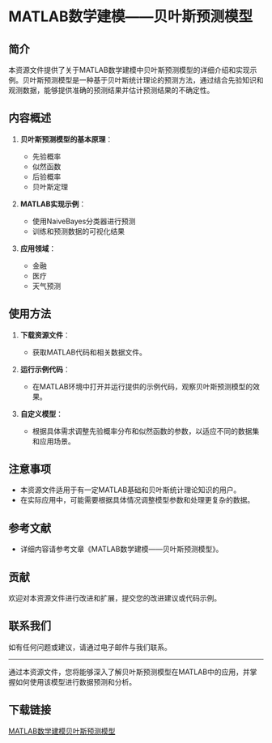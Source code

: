 # MATLAB数学建模——贝叶斯预测模型

## 简介
本资源文件提供了关于MATLAB数学建模中贝叶斯预测模型的详细介绍和实现示例。贝叶斯预测模型是一种基于贝叶斯统计理论的预测方法，通过结合先验知识和观测数据，能够提供准确的预测结果并估计预测结果的不确定性。

## 内容概述
1. **贝叶斯预测模型的基本原理**：
   - 先验概率
   - 似然函数
   - 后验概率
   - 贝叶斯定理

2. **MATLAB实现示例**：
   - 使用NaiveBayes分类器进行预测
   - 训练和预测数据的可视化结果

3. **应用领域**：
   - 金融
   - 医疗
   - 天气预测

## 使用方法
1. **下载资源文件**：
   - 获取MATLAB代码和相关数据文件。

2. **运行示例代码**：
   - 在MATLAB环境中打开并运行提供的示例代码，观察贝叶斯预测模型的效果。

3. **自定义模型**：
   - 根据具体需求调整先验概率分布和似然函数的参数，以适应不同的数据集和应用场景。

## 注意事项
- 本资源文件适用于有一定MATLAB基础和贝叶斯统计理论知识的用户。
- 在实际应用中，可能需要根据具体情况调整模型参数和处理更复杂的数据。

## 参考文献
- 详细内容请参考文章《MATLAB数学建模——贝叶斯预测模型》。

## 贡献
欢迎对本资源文件进行改进和扩展，提交您的改进建议或代码示例。

## 联系我们
如有任何问题或建议，请通过电子邮件与我们联系。

---

通过本资源文件，您将能够深入了解贝叶斯预测模型在MATLAB中的应用，并掌握如何使用该模型进行数据预测和分析。

## 下载链接

[MATLAB数学建模贝叶斯预测模型](https://pan.quark.cn/s/861886bdd726)